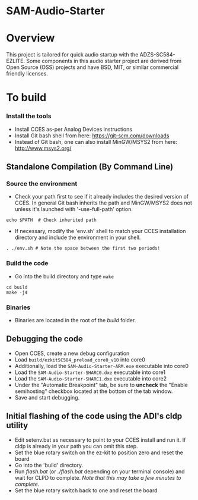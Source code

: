 # SAM-Audio-Starter

# Overview
This project is tailored for quick audio startup with the ADZS-SC584-EZLITE. Some components in this audio starter project are derived from Open Source (OSS) projects and have BSD, MIT, or similar commercial friendly licenses.

# To build

### Install the tools
- Install CCES as-per Analog Devices instructions
- Install Git bash shell from here: https://git-scm.com/downloads
- Instead of Git bash, one can also install MinGW/MSYS2 from
  here: http://www.msys2.org/

## Standalone Compilation (By Command Line)

### Source the environment
- Check your path first to see if it already includes the desired version of
  CCES.  In general Git bash inherits the path and MinGW/MSYS2 does not
  unless it's launched with '-use-full-path' option.

```
echo $PATH  # Check inherited path
```

- If necessary, modify the 'env.sh' shell to match your CCES installation
  directory and include the environment in your shell.

```
. ./env.sh # Note the space between the first two periods!
```

### Build the code
- Go into the build directory and type `make`

```
cd build
make -j4
```
### Binaries
- Binaries are located in the root of the _build_ folder.

## Debugging the code
- Open CCES, create a new debug configuration
- Load `build/ezkitSC584_preload_core0_v10` into core0
- Additionally, load the `SAM-Audio-Starter-ARM.exe` executable into core0
- Load the `SAM-Audio-Starter-SHARC0.dxe` executable into core1
- Load the `SAM-Audio-Starter-SHARC1.dxe` executable into core2
- Under the "Automatic Breakpoint" tab, be sure to **uncheck** the "Enable
  semihosting" checkbox located at the bottom of the tab window.
- Save and start debugging.

## Initial flashing of the code using the ADI's cldp utility

- Edit setenv.bat as necessary to point to your CCES install and run it.
  If cldp is already in your path you can omit this step.
- Set the blue rotary switch on the ez-kit to position zero and reset the
  board
- Go into the 'build' directory.
- Run *flash.bat* (or *./flash.bat* depending on your terminal console) and wait for CLPD to complete. *Note that this may take a few minutes to complete.*
- Set the blue rotary switch back to one and reset the board
